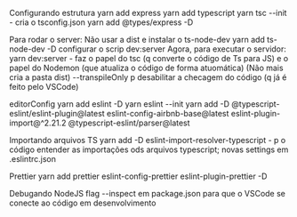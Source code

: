  Configurando estrutura
 yarn add express
 yarn add typescript
 yarn tsc --init - cria o tsconfig.json
 yarn add @types/express -D

Para rodar o server:
 Não usar a dist e instalar o ts-node-dev
 yarn add ts-node-dev -D
configurar o scrip dev:server
Agora, para executar o servidor:
yarn dev:server - faz o papel do tsc (q converte o código de Ts para JS) e o papel
do Nodemon (que atualiza o código de forma atuomática)
(Não mais cria a pasta dist)
--transpileOnly p desabilitar a checagem do código (q já é feito pelo VSCode)

editorConfig
yarn add eslint -D
yarn eslint --init
yarn add -D @typescript-eslint/eslint-plugin@latest eslint-config-airbnb-base@latest eslint-plugin-import@^2.21.2 @typescript-eslint/parser@latest

Importando arquivos TS
yarn add -D eslint-import-resolver-typescript - p o código entender as importações ods arquivos typescript;
novas settings em .eslintrc.json

Prettier
yarn add prettier eslint-config-prettier eslint-plugin-prettier -D

Debugando NodeJS
flag --inspect em package.json para que o VSCode se conecte ao código em desenvolvimento
